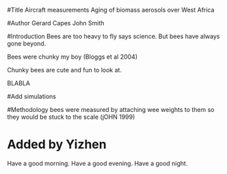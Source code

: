 #Title
Aircraft measurements Aging of biomass aerosols over West Africa

#Author
Gerard Capes
John Smith

#Introduction
Bees are too heavy to fly says science. But bees have always gone beyond.

Bees were chunky my boy (Bloggs et al 2004)

Chunky bees are cute and fun to look at.

BLABLA


#Add simulations

#Methodology
bees were measured by attaching wee weights to them so they would be stuck 
to the scale (jOHN 1999)

# Added by Yizhen
Have a good morning.
Have a good evening.
Have a good night.
